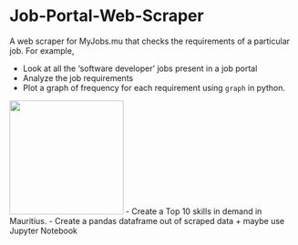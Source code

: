 # Job-Portal-Web-Scraper
A web scraper for MyJobs.mu that checks the requirements of a particular job. For example, 
- Look at all the ‘software developer’ jobs present in a job portal
-  Analyze the job requirements 
-  Plot a graph of frequency for each requirement using `graph` in python. 
  <img src="Assets/icon.png" width="200">
 - Create a Top 10 skills in demand in Mauritius.
 - Create a pandas dataframe out of scraped data + maybe  use Jupyter Notebook

